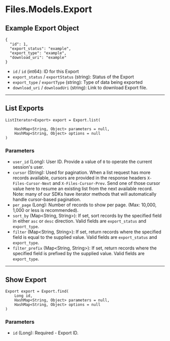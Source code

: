 # Files.Models.Export

## Example Export Object

```
{
  "id": 1,
  "export_status": "example",
  "export_type": "example",
  "download_uri": "example"
}
```

* `id` / `id`  (int64): ID for this Export
* `export_status` / `exportStatus`  (string): Status of the Export
* `export_type` / `exportType`  (string): Type of data being exported
* `download_uri` / `downloadUri`  (string): Link to download Export file.


---

## List Exports

```
ListIterator<Export> export = Export.list(
    
    HashMap<String, Object> parameters = null,
    HashMap<String, Object> options = null
)
```

### Parameters

* `user_id` (Long): User ID.  Provide a value of `0` to operate the current session's user.
* `cursor` (String): Used for pagination.  When a list request has more records available, cursors are provided in the response headers `X-Files-Cursor-Next` and `X-Files-Cursor-Prev`.  Send one of those cursor value here to resume an existing list from the next available record.  Note: many of our SDKs have iterator methods that will automatically handle cursor-based pagination.
* `per_page` (Long): Number of records to show per page.  (Max: 10,000, 1,000 or less is recommended).
* `sort_by` (Map<String, String>): If set, sort records by the specified field in either `asc` or `desc` direction. Valid fields are `export_status` and `export_type`.
* `filter` (Map<String, String>): If set, return records where the specified field is equal to the supplied value. Valid fields are `export_status` and `export_type`.
* `filter_prefix` (Map<String, String>): If set, return records where the specified field is prefixed by the supplied value. Valid fields are `export_type`.


---

## Show Export

```
Export export = Export.find(
    Long id, 
    HashMap<String, Object> parameters = null,
    HashMap<String, Object> options = null
)
```

### Parameters

* `id` (Long): Required - Export ID.
